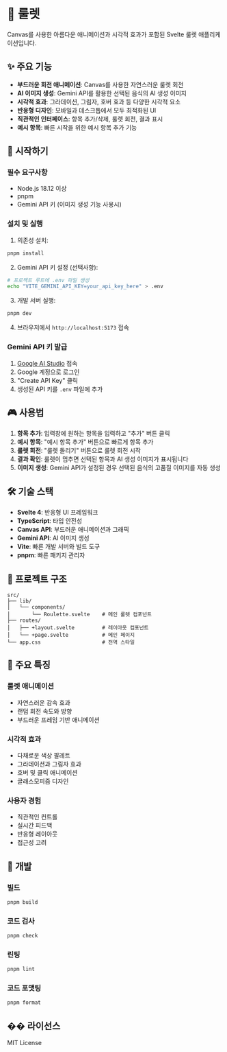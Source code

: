 # 🎯 룰렛

Canvas를 사용한 아름다운 애니메이션과 시각적 효과가 포함된 Svelte 룰렛 애플리케이션입니다.

## ✨ 주요 기능

- **부드러운 회전 애니메이션**: Canvas를 사용한 자연스러운 룰렛 회전
- **AI 이미지 생성**: Gemini API를 활용한 선택된 음식의 AI 생성 이미지
- **시각적 효과**: 그라데이션, 그림자, 호버 효과 등 다양한 시각적 요소
- **반응형 디자인**: 모바일과 데스크톱에서 모두 최적화된 UI
- **직관적인 인터페이스**: 항목 추가/삭제, 룰렛 회전, 결과 표시
- **예시 항목**: 빠른 시작을 위한 예시 항목 추가 기능

## 🚀 시작하기

### 필수 요구사항

- Node.js 18.12 이상
- pnpm
- Gemini API 키 (이미지 생성 기능 사용시)

### 설치 및 실행

1. 의존성 설치:

```bash
pnpm install
```

2. Gemini API 키 설정 (선택사항):

```bash
# 프로젝트 루트에 .env 파일 생성
echo "VITE_GEMINI_API_KEY=your_api_key_here" > .env
```

3. 개발 서버 실행:

```bash
pnpm dev
```

4. 브라우저에서 `http://localhost:5173` 접속

### Gemini API 키 발급

1. [Google AI Studio](https://aistudio.google.com/app/apikey) 접속
2. Google 계정으로 로그인
3. "Create API Key" 클릭
4. 생성된 API 키를 `.env` 파일에 추가

## 🎮 사용법

1. **항목 추가**: 입력창에 원하는 항목을 입력하고 "추가" 버튼 클릭
2. **예시 항목**: "예시 항목 추가" 버튼으로 빠르게 항목 추가
3. **룰렛 회전**: "룰렛 돌리기" 버튼으로 룰렛 회전 시작
4. **결과 확인**: 룰렛이 멈추면 선택된 항목과 AI 생성 이미지가 표시됩니다
5. **이미지 생성**: Gemini API가 설정된 경우 선택된 음식의 고품질 이미지를 자동 생성

## 🛠️ 기술 스택

- **Svelte 4**: 반응형 UI 프레임워크
- **TypeScript**: 타입 안전성
- **Canvas API**: 부드러운 애니메이션과 그래픽
- **Gemini API**: AI 이미지 생성
- **Vite**: 빠른 개발 서버와 빌드 도구
- **pnpm**: 빠른 패키지 관리자

## 📁 프로젝트 구조

```
src/
├── lib/
│   └── components/
│       └── Roulette.svelte    # 메인 룰렛 컴포넌트
├── routes/
│   ├── +layout.svelte         # 레이아웃 컴포넌트
│   └── +page.svelte           # 메인 페이지
└── app.css                    # 전역 스타일
```

## 🎨 주요 특징

### 룰렛 애니메이션

- 자연스러운 감속 효과
- 랜덤 회전 속도와 방향
- 부드러운 프레임 기반 애니메이션

### 시각적 효과

- 다채로운 색상 팔레트
- 그라데이션과 그림자 효과
- 호버 및 클릭 애니메이션
- 글래스모피즘 디자인

### 사용자 경험

- 직관적인 컨트롤
- 실시간 피드백
- 반응형 레이아웃
- 접근성 고려

## 🔧 개발

### 빌드

```bash
pnpm build
```

### 코드 검사

```bash
pnpm check
```

### 린팅

```bash
pnpm lint
```

### 코드 포맷팅

```bash
pnpm format
```

## �� 라이선스

MIT License
